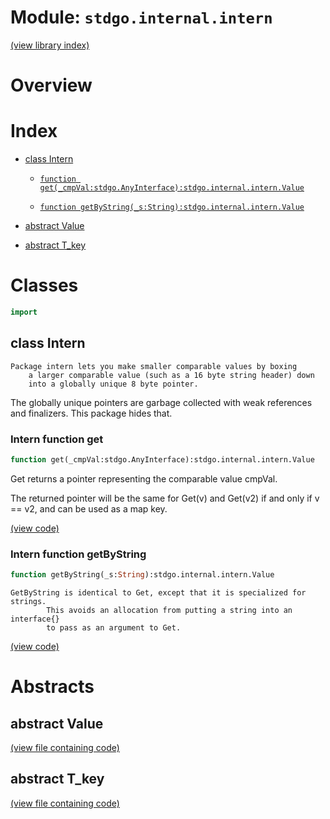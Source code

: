 # Module: `stdgo.internal.intern`

[(view library index)](../../stdgo.md)


# Overview


# Index


- [class Intern](<#class-intern>)

  - [`function get(_cmpVal:stdgo.AnyInterface):stdgo.internal.intern.Value`](<#intern-function-get>)

  - [`function getByString(_s:String):stdgo.internal.intern.Value`](<#intern-function-getbystring>)

- [abstract Value](<#abstract-value>)

- [abstract T\_key](<#abstract-t_key>)

# Classes


```haxe
import
```


## class Intern


```
Package intern lets you make smaller comparable values by boxing
    a larger comparable value (such as a 16 byte string header) down
    into a globally unique 8 byte pointer.
```

The globally unique pointers are garbage collected with weak
references and finalizers. This package hides that.  

### Intern function get


```haxe
function get(_cmpVal:stdgo.AnyInterface):stdgo.internal.intern.Value
```



Get returns a pointer representing the comparable value cmpVal.  


The returned pointer will be the same for Get\(v\) and Get\(v2\)
if and only if v == v2, and can be used as a map key.  

[\(view code\)](<./Intern.hx#L73>)


### Intern function getByString


```haxe
function getByString(_s:String):stdgo.internal.intern.Value
```


```
GetByString is identical to Get, except that it is specialized for strings.
        This avoids an allocation from putting a string into an interface{}
        to pass as an argument to Get.
```
[\(view code\)](<./Intern.hx#L81>)


# Abstracts


## abstract Value


[\(view file containing code\)](<./Intern.hx>)


## abstract T\_key


[\(view file containing code\)](<./Intern.hx>)


